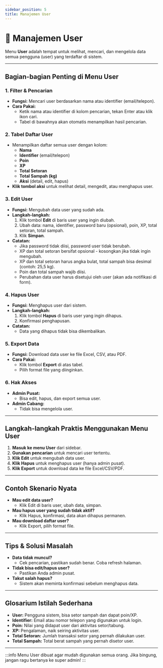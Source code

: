 ```yaml
---
sidebar_position: 5
title: Manajemen User
---
```


# 👥 Manajemen User

Menu **User** adalah tempat untuk melihat, mencari, dan mengelola data semua pengguna (user) yang terdaftar di sistem.

---

## Bagian-bagian Penting di Menu User

### 1. **Filter & Pencarian**
- **Fungsi:** Mencari user berdasarkan nama atau identifier (email/telepon).
- **Cara Pakai:**
  - Ketik nama atau identifier di kolom pencarian, tekan Enter atau klik ikon cari.
  - Tabel di bawahnya akan otomatis menampilkan hasil pencarian.

### 2. **Tabel Daftar User**
- Menampilkan daftar semua user dengan kolom:
  - **Nama**
  - **Identifier** (email/telepon)
  - **Poin**
  - **XP**
  - **Total Setoran**
  - **Total Sampah (kg)**
  - **Aksi** (detail, edit, hapus)
- **Klik tombol aksi** untuk melihat detail, mengedit, atau menghapus user.

### 3. **Edit User**
- **Fungsi:** Mengubah data user yang sudah ada.
- **Langkah-langkah:**
  1. Klik tombol **Edit** di baris user yang ingin diubah.
  2. Ubah data: nama, identifier, password baru (opsional), poin, XP, total setoran, total sampah.
  3. Klik **Simpan**.
- **Catatan:**
  - Jika password tidak diisi, password user tidak berubah.
  - XP dan total setoran bersifat opsional - kosongkan jika tidak ingin mengubah.
  - XP dan total setoran harus angka bulat, total sampah bisa desimal (contoh: 25,5 kg).
  - Poin dan total sampah wajib diisi.
  - Perubahan data user harus disetujui oleh user (akan ada notifikasi di form).

### 4. **Hapus User**
- **Fungsi:** Menghapus user dari sistem.
- **Langkah-langkah:**
  1. Klik tombol **Hapus** di baris user yang ingin dihapus.
  2. Konfirmasi penghapusan.
- **Catatan:**
  - Data yang dihapus tidak bisa dikembalikan.

### 5. **Export Data**
- **Fungsi:** Download data user ke file Excel, CSV, atau PDF.
- **Cara Pakai:**
  - Klik tombol **Export** di atas tabel.
  - Pilih format file yang diinginkan.

### 6. **Hak Akses**
- **Admin Pusat:**
  - Bisa edit, hapus, dan export semua user.
- **Admin Cabang:**
  - Tidak bisa mengelola user.

---

## Langkah-langkah Praktis Menggunakan Menu User
1. **Masuk ke menu User** dari sidebar.
2. **Gunakan pencarian** untuk mencari user tertentu.
3. **Klik Edit** untuk mengubah data user.
4. **Klik Hapus** untuk menghapus user (hanya admin pusat).
5. **Klik Export** untuk download data ke file Excel/CSV/PDF.

---

## Contoh Skenario Nyata
- **Mau edit data user?**
  - Klik Edit di baris user, ubah data, simpan.
- **Mau hapus user yang sudah tidak aktif?**
  - Klik Hapus, konfirmasi, data akan dihapus permanen.
- **Mau download daftar user?**
  - Klik Export, pilih format file.

---

## Tips & Solusi Masalah
- **Data tidak muncul?**
  - Cek pencarian, pastikan sudah benar. Coba refresh halaman.
- **Tidak bisa edit/hapus user?**
  - Pastikan Anda admin pusat.
- **Takut salah hapus?**
  - Sistem akan meminta konfirmasi sebelum menghapus data.

---

## Glosarium Istilah Sederhana
- **User:** Pengguna sistem, bisa setor sampah dan dapat poin/XP.
- **Identifier:** Email atau nomor telepon yang digunakan untuk login.
- **Poin:** Nilai yang didapat user dari aktivitas setor/tabung.
- **XP:** Pengalaman, naik seiring aktivitas user.
- **Total Setoran:** Jumlah transaksi setor yang pernah dilakukan user.
- **Total Sampah:** Total berat sampah yang pernah disetor user.

---

:::info
Menu User dibuat agar mudah digunakan semua orang. Jika bingung, jangan ragu bertanya ke super admin!
::: 